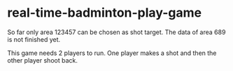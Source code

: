 # real-time-badminton-play-game

So far only area 123457 can be chosen as shot target. The data of area 689 is not finished yet.

This game needs 2 players to run. One player makes a shot and then the other player shoot back.
